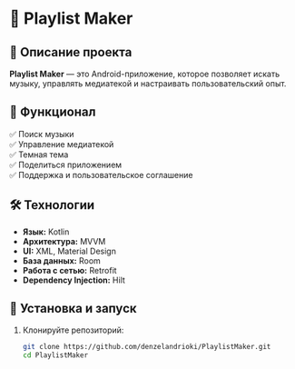 # 🎵 Playlist Maker

## 📜 Описание проекта  
**Playlist Maker** — это Android-приложение, которое позволяет искать музыку, управлять медиатекой и настраивать пользовательский опыт.

## 🚀 Функционал  
✅ Поиск музыки  
✅ Управление медиатекой  
✅ Темная тема  
✅ Поделиться приложением  
✅ Поддержка и пользовательское соглашение  

## 🛠️ Технологии  
- **Язык:** Kotlin  
- **Архитектура:** MVVM  
- **UI:** XML, Material Design  
- **База данных:** Room  
- **Работа с сетью:** Retrofit  
- **Dependency Injection:** Hilt  

## 🔧 Установка и запуск  
1. Клонируйте репозиторий:  
   ```sh
   git clone https://github.com/denzelandrioki/PlaylistMaker.git
   cd PlaylistMaker

